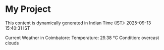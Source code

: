 # My Project

This content is dynamically generated in Indian Time (IST): 2025-09-13 15:40:31 IST


Current Weather in Coimbatore:
Temperature: 29.38 °C
Condition: overcast clouds
